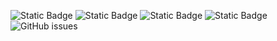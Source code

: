 ![Static Badge](https://img.shields.io/badge/blacklists-60-000000) ![Static Badge](https://img.shields.io/badge/blacklisted-2554148-cc0000) ![Static Badge](https://img.shields.io/badge/whitelisted-2244-00CC00) ![Static Badge](https://img.shields.io/badge/streaming_blacklist-28107-000000) ![GitHub issues](https://img.shields.io/github/issues/fabriziosalmi/blacklists)
